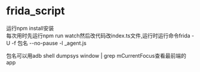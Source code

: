 # frida_script
运行npm install安装<br>
每次用时先运行npm run watch然后改代码改index.ts文件,运行时运行命令frida -U -f 包名 --no-pause -l _agent.js

包名可以用adb shell dumpsys window | grep mCurrentFocus查看最前端的app
